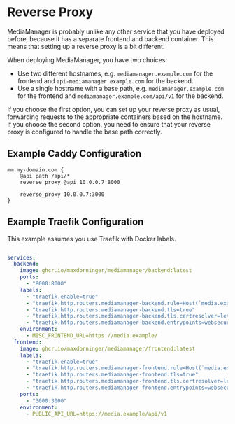 # Reverse Proxy

MediaManager is probably unlike any other service that you have deployed before, because it has a separate frontend and backend container.
This means that setting up a reverse proxy is a bit different.

When deploying MediaManager, you have two choices:

- Use two different hostnames, e.g. `mediamanager.example.com` for the frontend and `api-mediamanager.example.com` for the backend.
- Use a single hostname with a base path, e.g. `mediamanager.example.com` for the frontend and `mediamanager.example.com/api/v1` for the backend.

If you choose the first option, you can set up your reverse proxy as usual, forwarding requests to the appropriate containers based on the hostname.
If you choose the second option, you need to ensure that your reverse proxy is configured to handle the base path correctly.

## Example Caddy Configuration

```
mm.my-domain.com {
    @api path /api/*
    reverse_proxy @api 10.0.0.7:8000

    reverse_proxy 10.0.0.7:3000
}
```

## Example Traefik Configuration
This example assumes you use Traefik with Docker labels.

```yaml

services:
  backend:
    image: ghcr.io/maxdorninger/mediamanager/backend:latest
    ports:
      - "8000:8000"
    labels:
      - "traefik.enable=true"
      - "traefik.http.routers.mediamanager-backend.rule=Host(`media.example`)&&PathPrefix(`/api/v1`)"
      - "traefik.http.routers.mediamanager-backend.tls=true"
      - "traefik.http.routers.mediamanager-backend.tls.certresolver=letsencrypt"
      - "traefik.http.routers.mediamanager-backend.entrypoints=websecure"
    environment:
      - MISC_FRONTEND_URL=https://media.example/
  frontend:
    image: ghcr.io/maxdorninger/mediamanager/frontend:latest
    labels:
      - "traefik.enable=true"
      - "traefik.http.routers.mediamanager-frontend.rule=Host(`media.example`)"
      - "traefik.http.routers.mediamanager-frontend.tls=true"
      - "traefik.http.routers.mediamanager-frontend.tls.certresolver=letsencrypt"
      - "traefik.http.routers.mediamanager-frontend.entrypoints=websecure"
    ports:
      - "3000:3000"
    environment:
      - PUBLIC_API_URL=https://media.example/api/v1
```
